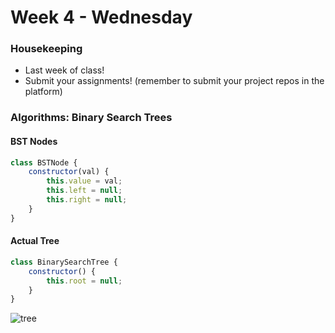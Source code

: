 # Week 4 - Wednesday

### Housekeeping
- Last week of class!
- Submit your assignments! (remember to submit your project repos in the platform)

### Algorithms: Binary Search Trees

#### BST Nodes
```js
class BSTNode {
    constructor(val) {
        this.value = val;
        this.left = null;
        this.right = null;
    }
}
```
#### Actual Tree
```js
class BinarySearchTree {
    constructor() {
        this.root = null;
    }
}
```
![tree](https://media.geeksforgeeks.org/wp-content/uploads/shortestdistancebetweennodes.png)